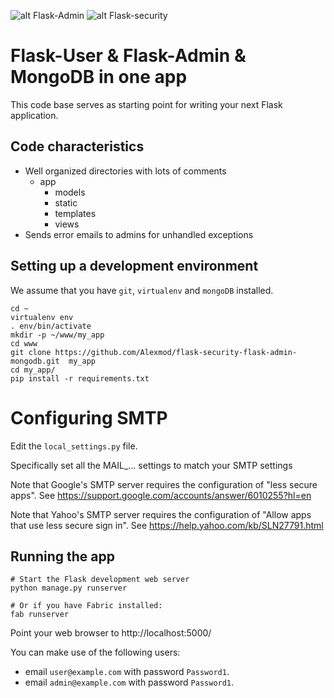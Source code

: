 ![alt Flask-Admin ](https://habrastorage.org/webt/fb/w2/42/fbw242ettd1fay8l4rwt3xtd-ac.png)
![alt Flask-security ](https://habrastorage.org/webt/hq/ep/wj/hqepwjev4pucazix5ztzqw9pvk0.png)

# Flask-User & Flask-Admin & MongoDB in one app

This code base serves as starting point for writing your next Flask application.

## Code characteristics

* Well organized directories with lots of comments
    * app
        * models
        * static
        * templates
        * views
* Sends error emails to admins for unhandled exceptions


## Setting up a development environment

We assume that you have `git`, `virtualenv` and `mongoDB` installed.

    cd ~
    virtualenv env
    . env/bin/activate
    mkdir -p ~/www/my_app
    cd www
    git clone https://github.com/Alexmod/flask-security-flask-admin-mongodb.git  my_app
    cd my_app/
    pip install -r requirements.txt

   
# Configuring SMTP

Edit the `local_settings.py` file.

Specifically set all the MAIL_... settings to match your SMTP settings

Note that Google's SMTP server requires the configuration of "less secure apps".
See https://support.google.com/accounts/answer/6010255?hl=en

Note that Yahoo's SMTP server requires the configuration of "Allow apps that use less secure sign in".
See https://help.yahoo.com/kb/SLN27791.html



## Running the app

    # Start the Flask development web server
    python manage.py runserver

    # Or if you have Fabric installed:
    fab runserver

Point your web browser to http://localhost:5000/

You can make use of the following users:
- email `user@example.com` with password `Password1`.
- email `admin@example.com` with password `Password1`.
